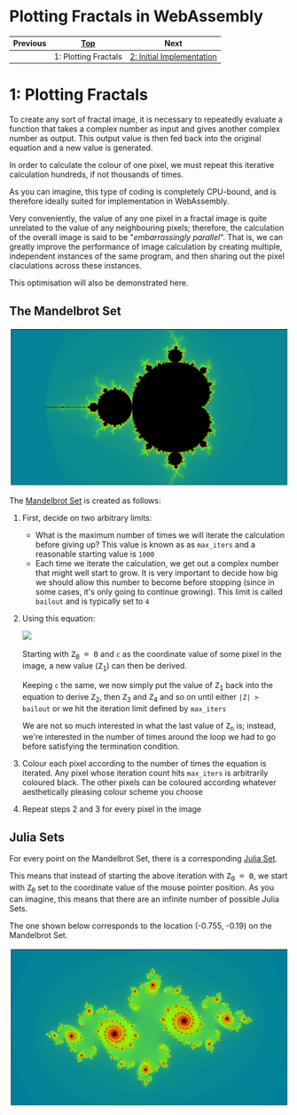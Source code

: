 # Plotting Fractals in WebAssembly

| Previous | [Top](/chriswhealy/plotting-fractals-in-webassembly) | Next
|---|---|---
| | 1: Plotting Fractals | [2: Initial Implementation](../02%20Initial%20Implementation/)

# 1: Plotting Fractals

To create any sort of fractal image, it is necessary to repeatedly evaluate a function that takes a complex number as input and gives another complex number as output.
This output value is then fed back into the original equation and a new value is generated.

In order to calculate the colour of one pixel, we must repeat this iterative calculation hundreds, if not thousands of times.

As you can imagine, this type of coding is completely CPU-bound, and is therefore ideally suited for implementation in WebAssembly.

Very conveniently, the value of any one pixel in a fractal image is quite unrelated to the value of any neighbouring pixels; therefore, the calculation of the overall image is said to be "*embarrassingly parallel*".
That is, we can greatly improve the performance of image calculation by creating multiple, independent instances of the same program, and then sharing out the pixel claculations across these instances.

This optimisation will also be demonstrated here.

## The Mandelbrot Set

![Mandelbrot Set](/assets/chriswhealy/Mandelbrot%20Set.png)

The [Mandelbrot Set](https://en.wikipedia.org/wiki/Mandelbrot_set) is created as follows:

1. First, decide on two arbitrary limits:
   * What is the maximum number of times we will iterate the calculation before giving up?
   This value is known as as `max_iters` and a reasonable starting value is `1000`
   * Each time we iterate the calculation, we get out a complex number that might well start to grow.
   It is very important to decide how big we should allow this number to become before stopping (since in some cases, it's only going to continue growing).
   This limit is called `bailout` and is typically set to `4`
1. Using this equation:

   <img src="https://render.githubusercontent.com/render/math?math=\Large Z_{n%2b1} = Z_{n}^2 %2b c">

   Starting with <tt>Z<sub>0</sub> = 0</tt> and `c` as the coordinate value of some pixel in the image, a new value (<tt>Z<sub>1</sub></tt>) can then be derived.

   Keeping `c` the same, we now simply put the value of <tt>Z<sub>1</sub></tt> back into the equation to derive <tt>Z<sub>2</sub></tt>, then <tt>Z<sub>3</sub></tt> and <tt>Z<sub>4</sub></tt> and so on until either `|Z| > bailout` or we hit the iteration limit defined by `max_iters`
   
   We are not so much interested in what the last value of <tt>Z<sub>n</sub></tt> is; instead, we're interested in the number of times around the loop we had to go before satisfying the termination condition.

1. Colour each pixel according to the number of times the equation is iterated.
   Any pixel whose iteration count hits `max_iters` is arbitrarily coloured black.
   The other pixels can be coloured according whatever aesthetically pleasing colour scheme you choose

1. Repeat steps 2 and 3 for every pixel in the image

## Julia Sets

For every point on the Mandelbrot Set, there is a corresponding [Julia Set](https://en.wikipedia.org/wiki/Julia_set).

This means that instead of starting the above iteration with <tt>Z<sub>0</sub> = 0</tt>, we start with <tt>Z<sub>0</sub></tt> set to the coordinate value of the mouse pointer position.
As you can imagine, this means that there are an infinite number of possible Julia Sets.

The one shown below corresponds to the location (-0.755, -0.19) on the Mandelbrot Set.

![Julia Set](/assets/chriswhealy/Julia%20Set.png)
